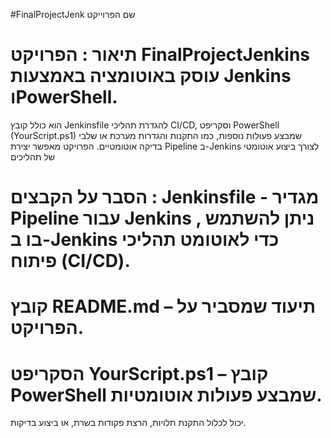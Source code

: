 #FinalProjectJenk           שם הפרוייקט 

# תיאור : הפרויקט FinalProjectJenkins עוסק באוטומציה באמצעות Jenkins וPowerShell.

הוא כולל קובץ Jenkinsfile להגדרת תהליכי CI/CD, וסקריפט PowerShell (YourScript.ps1) שמבצע פעולות נוספות, כמו התקנות והגדרות מערכת או שלבי בדיקה אוטומטיים.
הפרויקט מאפשר יצירת Pipeline ב-Jenkins לצורך ביצוע אוטומטי של תהליכים

# הסבר על הקבצים : Jenkinsfile - מגדיר Pipeline עבור Jenkins , ניתן להשתמש בו ב-Jenkins כדי לאוטומט תהליכי פיתוח (CI/CD).

# קובץ README.md – תיעוד שמסביר על הפרויקט.

# הסקריפט YourScript.ps1 – קובץ PowerShell שמבצע פעולות אוטומטיות.

יכול לכלול התקנת תלויות, הרצת פקודות בשרת, או ביצוע בדיקות.
